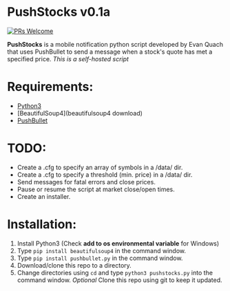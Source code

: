 # PushStocks v0.1a

[![PRs Welcome](https://img.shields.io/badge/PRs-welcome-brightgreen.svg?style=flat-square)](http://makeapullrequest.com)

**PushStocks** is a mobile notification python script developed by Evan Quach that uses PushBullet to send a message when a stock's quote has met a specified price. *This is a self-hosted script*

# Requirements:
* [Python3](https://www.python.org)
* [BeautifulSoup4](beautifulsoup4 download)
* [PushBullet](https://www.pushbullet.com)

# TODO:
* Create a .cfg to specify an array of symbols in a /data/ dir.
* Create a .cfg to specify a threshold (min. price) in a /data/ dir.
* Send messages for fatal errors and close prices.
* Pause or resume the script at market close/open times.
* Create an installer.

# Installation:
1) Install Python3 (Check **add to os environmental variable** for Windows)
2) Type `pip install beautifulsoup4` in the command window.
3) Type `pip install pushbullet.py` in the command window.
4) Download/clone this repo to a directory.
5) Change directories using `cd` and type `python3 pushstocks.py` into the command window.
*Optional* Clone this repo using git to keep it updated.

